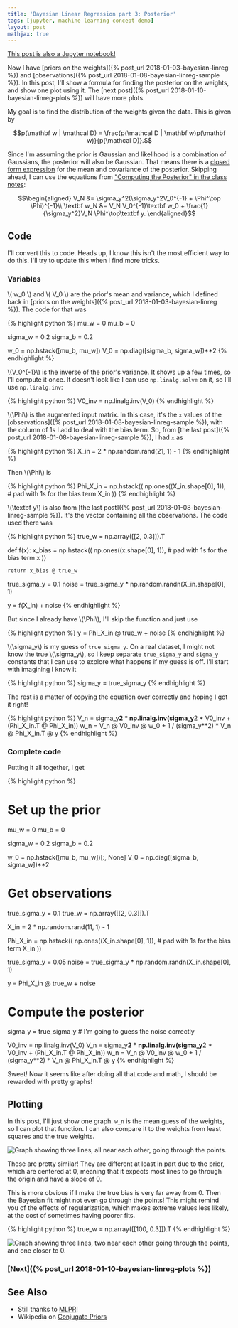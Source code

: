 ```yaml
---
title: 'Bayesian Linear Regression part 3: Posterior'
tags: [jupyter, machine learning concept demo]
layout: post
mathjax: true
---
```


[This post is also a Jupyter notebook!](https://github.com/jessstringham/blog/tree/master/notebooks/2018-01-09-bayesian-linreg-posterior.ipynb)




Now I have [priors on the weights]({% post_url 2018-01-03-bayesian-linreg %}) and [observations]({% post_url 2018-01-08-bayesian-linreg-sample %}). In this post, I'll show a formula for finding the posterior on the weights, and show one plot using it. The [next post]({% post_url 2018-01-10-bayesian-linreg-plots %}) will have more plots.

My goal is to find the distribution of the weights given the data. This is given by

$$p(\mathbf w | \mathcal D) = \frac{p(\mathcal D | \mathbf w)p(\mathbf w)}{p(\mathcal D)}.$$

Since I'm assuming the prior is Gaussian and likelihood is a combination of Gaussians, the posterior will also be Gaussian. That means there is a [closed form expression](https://en.wikipedia.org/wiki/Conjugate_prior)
for the mean and covariance of the posterior. Skipping ahead, I can use the equations from ["Computing the Posterior" in the class notes](http://www.inf.ed.ac.uk/teaching/courses/mlpr/2017/notes/w6c_bayesian_regression.html#computing-the-posterior):

$$\begin{aligned}
    V_N &= \sigma_y^2(\sigma_y^2V_0^{-1} + \Phi^\top \Phi)^{-1}\\
    \textbf w_N &= V_N V_0^{-1}\textbf w_0 + \frac{1}{\sigma_y^2}V_N \Phi^\top\textbf y.
\end{aligned}$$

## Code

I'll convert this to code. Heads up, I know this isn't the most efficient way to do this. I'll try to update this when I find more tricks.





### Variables

\\( w_0 \\) and \\( V_0 \\) are the prior's mean and variance, which I defined back in [priors on the weights]({% post_url 2018-01-03-bayesian-linreg %}). The code for that was



{% highlight python %}
mu_w = 0
mu_b = 0

sigma_w = 0.2
sigma_b = 0.2

w_0 = np.hstack([mu_b, mu_w])
V_0 = np.diag([sigma_b, sigma_w])**2
{% endhighlight %}




\\(V_0^{-1}\\) is the inverse of the prior's variance. It shows up a few times, so I'll
compute it once. It doesn't look like I can use `np.linalg.solve` on it, so I'll use
`np.linalg.inv`:



{% highlight python %}
V0_inv = np.linalg.inv(V_0)
{% endhighlight %}




\\(\Phi\\) is the augmented input matrix. In this case, it's the `x` values of the [observations]({% post_url 2018-01-08-bayesian-linreg-sample %}), with the column of 1s I add to deal with the bias term. So, from [the last post]({% post_url 2018-01-08-bayesian-linreg-sample %}), I had `x` as



{% highlight python %}
X_in = 2 * np.random.rand(21, 1) - 1
{% endhighlight %}





Then \\(\Phi\\) is




{% highlight python %}
Phi_X_in = np.hstack((
    np.ones((X_in.shape[0], 1)),  # pad with 1s for the bias term
    X_in
))
{% endhighlight %}




\\(\textbf y\\) is also from [the last post]({% post_url 2018-01-08-bayesian-linreg-sample %}). It's the vector containing all the observations.
 The code used there was



{% highlight python %}
true_w = np.array([[2, 0.3]]).T

def f(x):
    x_bias = np.hstack((
        np.ones((x.shape[0], 1)),  # pad with 1s for the bias term
        x
    ))

    return x_bias @ true_w

true_sigma_y = 0.1
noise = true_sigma_y * np.random.randn(X_in.shape[0], 1)

y = f(X_in) + noise
{% endhighlight %}





But since I already have \\(\Phi\\), I'll skip the function and just use



{% highlight python %}
y = Phi_X_in @ true_w + noise
{% endhighlight %}





\\(\sigma_y\\) is my guess of `true_sigma_y`. On a real dataset, I might not know the true \\(\sigma_y\\), so I keep separate `true_sigma_y` and `sigma_y` constants that I can use to explore what happens if my guess is off. I'll start with imagining I know it



{% highlight python %}
sigma_y = true_sigma_y
{% endhighlight %}





The rest is a matter of copying the equation over correctly and hoping I got it right!



{% highlight python %}
V_n = sigma_y**2 * np.linalg.inv(sigma_y**2 * V0_inv + (Phi_X_in.T @ Phi_X_in))
w_n = V_n @ V0_inv @ w_0 + 1 / (sigma_y**2) * V_n @ Phi_X_in.T @ y
{% endhighlight %}




### Complete code

Putting it all together, I get



{% highlight python %}
# Set up the prior
mu_w = 0
mu_b = 0

sigma_w = 0.2
sigma_b = 0.2

w_0 = np.hstack([mu_b, mu_w])[:, None]
V_0 = np.diag([sigma_b, sigma_w])**2

# Get observations
true_sigma_y = 0.1
true_w = np.array([[2, 0.3]]).T

X_in = 2 * np.random.rand(11, 1) - 1

Phi_X_in = np.hstack((
    np.ones((X_in.shape[0], 1)),  # pad with 1s for the bias term
    X_in
))

true_sigma_y = 0.05
noise = true_sigma_y * np.random.randn(X_in.shape[0], 1)

y = Phi_X_in @ true_w + noise

# Compute the posterior
sigma_y = true_sigma_y  # I'm going to guess the noise correctly

V0_inv = np.linalg.inv(V_0)
V_n = sigma_y**2 * np.linalg.inv(sigma_y**2 * V0_inv + (Phi_X_in.T @ Phi_X_in))
w_n = V_n @ V0_inv @ w_0 + 1 / (sigma_y**2) * V_n @ Phi_X_in.T @ y
{% endhighlight %}




Sweet! Now it seems like after doing all that code and math, I should be rewarded with pretty graphs!

## Plotting

In this post, I'll just show one graph. `w_n` is the mean guess of the weights, so I can plot that function. I can also compare it to the weights from
least squares and the true weights.

![Graph showing three lines, all near each other, going through the points.](/assets/2018-01-09-mean.png)



These are pretty similar! They are different at least in part due to the prior, which are centered at 0, meaning that it expects most lines to go through the origin and have a slope of 0.

This is more obvious if I make the true bias is very far away from 0. Then the Bayesian fit might not even go through the points! This might remind you of the effects of regularization, which makes extreme values less likely, at the cost of sometimes having poorer fits.



{% highlight python %}
true_w = np.array([[100, 0.3]]).T
{% endhighlight %}




![Graph showing three lines, two near each other going through the points, and one closer to 0.](/assets/2018-01-09-mean-far-away.png)


### [Next]({% post_url 2018-01-10-bayesian-linreg-plots %})

## See Also

 - Still thanks to [MLPR](http://www.inf.ed.ac.uk/teaching/courses/mlpr/2017/notes/)!
 - Wikipedia on [Conjugate Priors](https://en.wikipedia.org/wiki/Conjugate_prior)
